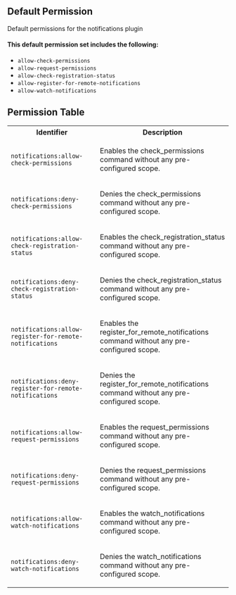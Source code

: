 ## Default Permission

Default permissions for the notifications plugin

#### This default permission set includes the following:

- `allow-check-permissions`
- `allow-request-permissions`
- `allow-check-registration-status`
- `allow-register-for-remote-notifications`
- `allow-watch-notifications`

## Permission Table

<table>
<tr>
<th>Identifier</th>
<th>Description</th>
</tr>


<tr>
<td>

`notifications:allow-check-permissions`

</td>
<td>

Enables the check_permissions command without any pre-configured scope.

</td>
</tr>

<tr>
<td>

`notifications:deny-check-permissions`

</td>
<td>

Denies the check_permissions command without any pre-configured scope.

</td>
</tr>

<tr>
<td>

`notifications:allow-check-registration-status`

</td>
<td>

Enables the check_registration_status command without any pre-configured scope.

</td>
</tr>

<tr>
<td>

`notifications:deny-check-registration-status`

</td>
<td>

Denies the check_registration_status command without any pre-configured scope.

</td>
</tr>

<tr>
<td>

`notifications:allow-register-for-remote-notifications`

</td>
<td>

Enables the register_for_remote_notifications command without any pre-configured scope.

</td>
</tr>

<tr>
<td>

`notifications:deny-register-for-remote-notifications`

</td>
<td>

Denies the register_for_remote_notifications command without any pre-configured scope.

</td>
</tr>

<tr>
<td>

`notifications:allow-request-permissions`

</td>
<td>

Enables the request_permissions command without any pre-configured scope.

</td>
</tr>

<tr>
<td>

`notifications:deny-request-permissions`

</td>
<td>

Denies the request_permissions command without any pre-configured scope.

</td>
</tr>

<tr>
<td>

`notifications:allow-watch-notifications`

</td>
<td>

Enables the watch_notifications command without any pre-configured scope.

</td>
</tr>

<tr>
<td>

`notifications:deny-watch-notifications`

</td>
<td>

Denies the watch_notifications command without any pre-configured scope.

</td>
</tr>
</table>
